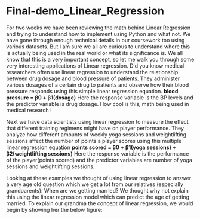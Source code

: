 # Final-demo_Linear_Regression

For two weeks we have been reviewing the math behind Linear Regression and trying to understand how to implement using Python and what not. We have gone through enough technical details in our coursework too using various datasets. But I am sure we all are curious to understand where this is actually being used in the real world or what its significance is. We all know that this is a very important concept, so let me walk you through some very interesting applications of Linear regression. Did you know medical researchers often use linear regression to understand the relationship between drug dosage and blood pressure of patients. They administer various dosages of a certain drug to patients and observe how their blood pressure responds using this simple linear regression equation.
**blood pressure = β0 + β1(dosage)** 
Here the response variable is the BP levels and the predictor variable is drug dosage. How cool is this, math being used in medical research !

Next we have data scientists using linear regression to measure the effect that different training regimens might have on player performance. They analyze how different amounts of weekly yoga sessions and weightlifting sessions affect the number of points a player scores using this multiple linear regression equation
**points scored = β0 + β1(yoga sessions) + β2(weightlifting sessions)**
Here the response variable is the performance of the player(points scored) and the predictor variables are number of yoga sessions and weightlifting sessions.

Looking at these examples we thought of using linear regression to answer a very age old question which we get a lot from our relatives (especially grandparents): When are we getting married? We thought why not explain this using the linear regression model which can predict the age of getting married.
To explain our grandma the concept of linear regression, we would begin by showing her the below figure:
